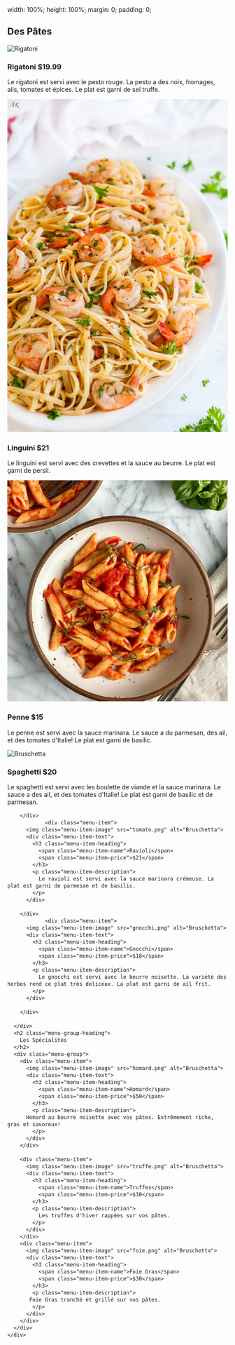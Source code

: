 <head>
  <meta charset="UTF-8">
  <meta http-equiv="X-UA-Compatible" content="IE=edge">
  <meta name="viewport" content="width=device-width, initial-scale=1.0">
  <link rel="preconnect" href="https://fonts.gstatic.com">
  <link href="https://fonts.googleapis.com/css2?family=Inter:wght@400;700&display=swap" rel="stylesheet">
  <link rel="stylesheet" type="text/css" href="style.css">
</head>

<body>
    width: 100%;
  height: 100%;
  margin: 0;
  padding: 0;
  
  <div class="container">
    <div class="menu">
      <h2 class="menu-group-heading">
        Des Pâtes
      </h2>
      <div class="menu-group">
        <div class="menu-item">
          <img class="menu-item-image" src="rigatoni.png" alt="Rigatoni">
          <div class="menu-item-text">
            <h3 class="menu-item-heading">
              <span class="menu-item-name">Rigatoni</span>
              <span class="menu-item-price">$19.99</span>
            </h3>
            <p class="menu-item-description">
             Le rigatoni est servi avec le pesto rouge. La pesto a des noix, fromages, ails, tomates et épices. Le plat est garni de sel truffe.
            </p>
          </div>
        </div>
        <div class="menu-item">
          <img class="menu-item-image" src="linguini.png" alt="Bruschetta">
          <div class="menu-item-text">
            <h3 class="menu-item-heading">
              <span class="menu-item-name">Linguini</span>
              <span class="menu-item-price">$21</span>
            </h3>
            <p class="menu-item-description">
             Le linguini est servi avec des crevettes et la sauce au beurre. Le plat est garni de persil.
            </p>
          </div>
        </div>
                  <div class="menu-item">
          <img class="menu-item-image" src="penne.png" alt="Bruschetta">
          <div class="menu-item-text">
            <h3 class="menu-item-heading">
              <span class="menu-item-name">Penne</span>
              <span class="menu-item-price">$15</span>
            </h3>
            <p class="menu-item-description">
              Le penne est servi avec la sauce marinara. Le sauce a du parmesan, des ail, et des tomates d'Italie! Le plat est garni de basilic. 
            </p>
          </div>
        </div>
        <div class="menu-item">
          <img class="menu-item-image" src="spaghetti.png" alt="Bruschetta">
          <div class="menu-item-text">
            <h3 class="menu-item-heading">
              <span class="menu-item-name">Spaghetti</span>
              <span class="menu-item-price">$20</span>
            </h3>
            <p class="menu-item-description">
            Le spaghetti est servi avec les boulette de viande et la sauce marinara. Le sauce a des ail, et des tomates d'Italie! Le plat              est              garni de basilic et de parmesan. 
            </p>
          </div>

        </div>
                <div class="menu-item">
          <img class="menu-item-image" src="tomato.png" alt="Bruschetta">
          <div class="menu-item-text">
            <h3 class="menu-item-heading">
              <span class="menu-item-name">Ravioli</span>
              <span class="menu-item-price">$21</span>
            </h3>
            <p class="menu-item-description">
              Le ravioli est servi avec la sauce marinara crémeuse. La plat est garni de parmesan et de basilic. 
            </p>
          </div>

        </div>
                <div class="menu-item">
          <img class="menu-item-image" src="gnocchi.png" alt="Bruschetta">
          <div class="menu-item-text">
            <h3 class="menu-item-heading">
              <span class="menu-item-name">Gnocchi</span>
              <span class="menu-item-price">$18</span>
            </h3>
            <p class="menu-item-description">
              Le gnocchi est servi avec le beurre noisette. La variété des herbes rend ce plat très deliceux. La plat est garni de ail frit.
            </p>
          </div>

        </div>

      </div>
      <h2 class="menu-group-heading">
        Les Spécialités
      </h2>
      <div class="menu-group">
        <div class="menu-item">
          <img class="menu-item-image" src="homard.png" alt="Bruschetta">
          <div class="menu-item-text">
            <h3 class="menu-item-heading">
              <span class="menu-item-name">Homard</span>
              <span class="menu-item-price">$50</span>
            </h3>
            <p class="menu-item-description">
          Homard au beurre noisette avec vos pâtes. Extrêmement riche, gras et savoreux!
            </p>
          </div>
        </div>

        <div class="menu-item">
          <img class="menu-item-image" src="truffe.png" alt="Bruschetta">
          <div class="menu-item-text">
            <h3 class="menu-item-heading">
              <span class="menu-item-name">Truffes</span>
              <span class="menu-item-price">$30</span>
            </h3>
            <p class="menu-item-description">
              Les truffes d'hiver rappées sur vos pâtes.
            </p>
          </div>
        </div>
        <div class="menu-item">
          <img class="menu-item-image" src="foie.png" alt="Bruschetta">
          <div class="menu-item-text">
            <h3 class="menu-item-heading">
              <span class="menu-item-name">Foie Gras</span>
              <span class="menu-item-price">$30</span>
            </h3>
            <p class="menu-item-description">
           Foie Gras tranché et grillé sur vos pâtes.
            </p>
          </div>
        </div>
      </div>
    </div>
  </div>
</body>
